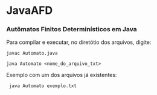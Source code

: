 # JavaAFD
### Autômatos Finitos Determinísticos em Java

Para compilar e executar, no diretótio dos arquivos, digite:

```javac Automato.java```

```java Automato <nome_do_arquivo_txt>```

Exemplo com um dos arquivos já existentes:

``` java Automato exemplo.txt```
